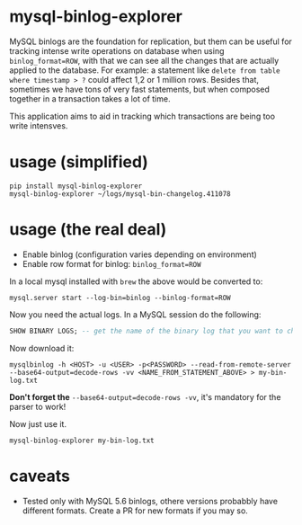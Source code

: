# mysql-binlog-explorer

MySQL binlogs are the foundation for replication, but them can be useful for tracking intense write operations on database when using `binlog_format=ROW`, with that we can see all the changes that are actually applied to the database. For example: a statement like `delete from table where timestamp > ?` could affect 1,2 or 1 million rows. Besides that, sometimes we have tons of very fast statements, but when composed together in a transaction takes a lot of time.

This application aims to aid in tracking which transactions are being too write intensves.

# usage (simplified)

```
pip install mysql-binlog-explorer
mysql-binlog-explorer ~/logs/mysql-bin-changelog.411078
```

# usage (the real deal)

- Enable binlog (configuration varies depending on environment)
- Enable row format for binlog: `binlog_format=ROW`

In a local mysql installed with `brew` the above would be converted to:

```
mysql.server start --log-bin=binlog --binlog-format=ROW
```

Now you need the actual logs. In a MySQL session do the following:

```sql
SHOW BINARY LOGS; -- get the name of the binary log that you want to check
``` 

Now download it:

```
mysqlbinlog -h <HOST> -u <USER> -p<PASSWORD> --read-from-remote-server --base64-output=decode-rows -vv <NAME_FROM_STATEMENT_ABOVE> > my-bin-log.txt
```

**Don't forget the** `--base64-output=decode-rows -vv`, it's mandatory for the parser to work!

Now just use it.

```
mysql-binlog-explorer my-bin-log.txt
```


# caveats

- Tested only with MySQL 5.6 binlogs, othere versions probabbly have different formats. Create a PR for new formats if you may so.

